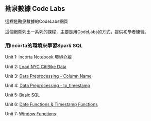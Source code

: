 ## 勘泉數據 Code Labs

這裡是勘泉數據的CodeLabs網頁

這個網頁列出一系列的課程，主要是用CodeLabs的方式，提供初學者練習。


### 用Incorta的環境來學習Spark SQL

Unit 1: [Incorta Notebook 環境介紹](incorta_notebook_introduction/)

Unit 2: [Load NYC CitiBike Data](Load_NYC_CitiBike_Data/)

Unit 3: [Data Preprocessing - Column Name](Data_Preprocessing_Column_Name/)

Unit 4: [Data Preprocessing - to_timestamp](Data_Preprocessing_to_timestamp/)

Unit 5: [Basic SQL](Basic_SQL/)

Unit 6: [Date Functions & Timestamp Functions](DateFunctions_TimestampFunctions/)

Unit 7: [Window Functions](Window_Functions/) 

